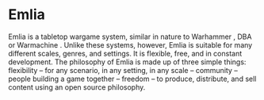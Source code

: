 Emlia
=====

Emlia is a tabletop wargame system, similar in nature to Warhammer , DBA or Warmachine . Unlike these systems, however, Emlia is suitable for many different scales, genres, and settings. It is flexible, free, and in constant development. The philosophy of Emlia is made up of three simple things: flexibility – for any scenario, in any setting, in any scale – community – people building a game together – freedom – to produce, distribute, and sell content using an open source philosophy.
